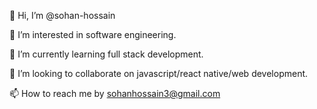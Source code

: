 👋 Hi, I’m @sohan-hossain

👀 I’m interested in software engineering.

🌱 I’m currently learning full stack development.

💞️ I’m looking to collaborate on javascript/react native/web development.

📫 How to reach me by sohanhossain3@gmail.com

<!--
**sohan-hossain/sohan-hossain** is a ✨ _special_ ✨ repository because its `README.md` (this file) appears on your GitHub profile.

Here are some ideas to get you started:
